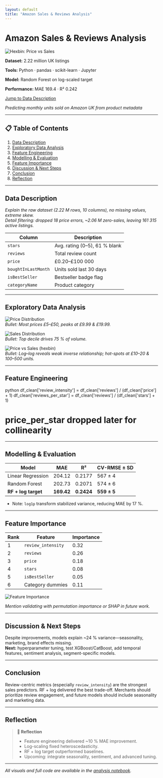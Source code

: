 ```yaml
---
layout: default
title: "Amazon Sales & Reviews Analysis"
---
```



# Amazon Sales & Reviews Analysis

<div class="project-card">
  <img src="/assets/amazon-hexbin.png" alt="Hexbin: Price vs Sales" />
    <p><strong>Dataset:</strong> 2.22 million UK listings</p>
    <p><strong>Tools:</strong> Python · pandas · scikit-learn · Jupyter</p>
    <p><strong>Model:</strong> Random Forest on log-scaled target</p>
    <p><strong>Performance:</strong> MAE 169.4 · R² 0.242</p>
    <a class="button primary" href="#data-description">Jump to Data Description</a>
  </div>
</div>

_Predicting monthly units sold on Amazon UK from product metadata_

---

## 📋 Table of Contents

1. [Data Description](#data-description)  
2. [Exploratory Data Analysis](#exploratory-data-analysis)  
3. [Feature Engineering](#feature-engineering)  
4. [Modelling & Evaluation](#modelling--evaluation)  
5. [Feature Importance](#feature-importance)  
6. [Discussion & Next Steps](#discussion--next-steps)  
7. [Conclusion](#conclusion)  
8. [Reflection](#reflection)  

---

## Data Description  
<a name="data-description"></a>

*Explain the raw dataset (2.22 M rows, 10 columns), no missing values, extreme skew.*  
*Detail filtering: dropped 18 price errors, ~2.06 M zero-sales, leaving 161 315 active listings.*

| Column            | Description                  |
| ----------------- | ---------------------------- |
| `stars`           | Avg. rating (0–5), 61 % blank |
| `reviews`         | Total review count           |
| `price`           | £0.20–£100 000               |
| `boughtInLastMonth` | Units sold last 30 days    |
| `isBestSeller`    | Bestseller badge flag        |
| `categoryName`    | Product category             |

---

## Exploratory Data Analysis  
<a name="exploratory-data-analysis"></a>

![Price Distribution](/assets/price-histogram.png)  
_Bullet: Most prices £5–£50, peaks at £9.99 & £19.99._

![Sales Distribution](/assets/sales-histogram.png)  
_Bullet: Top decile drives 75 % of volume._

![Price vs Sales (hexbin)](/assets/amazon-hexbin.png)  
_Bullet: Log–log reveals weak inverse relationship; hot-spots at £10–20 & 100–500 units._

---

## Feature Engineering  
<a name="feature-engineering"></a>


python
df_clean['review_intensity'] = df_clean['reviews'] / (df_clean['price'] + 1)
df_clean['reviews_per_star']   = df_clean['reviews'] / (df_clean['stars'] + 1)
# price_per_star dropped later for collinearity


---

## Modelling & Evaluation  
<a name="modelling--evaluation"></a>

| Model               | MAE    | R²     | CV-RMSE ± SD |
|---------------------|--------|--------|--------------|
| Linear Regression   | 204.12 | 0.2177 | 567 ± 4      |
| Random Forest       | 202.73 | 0.2071 | 574 ± 6      |
| **RF + log target** | **169.42** | **0.2424** | **559 ± 5** |

- Note: `log1p` transform stabilized variance, reducing MAE by 17 %.

---

## Feature Importance  
<a name="feature-importance"></a>

| Rank | Feature            | Importance |
|------|--------------------|------------|
| 1    | `review_intensity` | 0.32       |
| 2    | `reviews`          | 0.26       |
| 3    | `price`            | 0.18       |
| 4    | `stars`            | 0.08       |
| 5    | `isBestSeller`     | 0.05       |
| 6    | Category dummies   | 0.11       |

![Feature Importance](/assets/feature-importance.png)

*Mention validating with permutation importance or SHAP in future work.*

---

## Discussion & Next Steps  
<a name="discussion--next-steps"></a>

Despite improvements, models explain ~24 % variance—seasonality, marketing, brand effects missing.  
**Next:** hyperparameter tuning, test XGBoost/CatBoost, add temporal features, sentiment analysis, segment-specific models.

---

## Conclusion  
<a name="conclusion"></a>

Review-centric metrics (especially `review_intensity`) are the strongest sales predictors. RF + log delivered the best trade-off. Merchants should prioritize review engagement, and future models should include seasonality and marketing data.

---

## Reflection  
<a name="reflection"></a>

> **📝 Reflection**  
> - Feature engineering delivered ~10 % MAE improvement.  
> - Log-scaling fixed heteroscedasticity.  
> - RF + log target outperformed baselines.  
> - Upcoming: integrate seasonality, sentiment, and advanced tuning.

---

*All visuals and full code are available in the [analysis notebook](analysis_notebook.ipynb).*  
